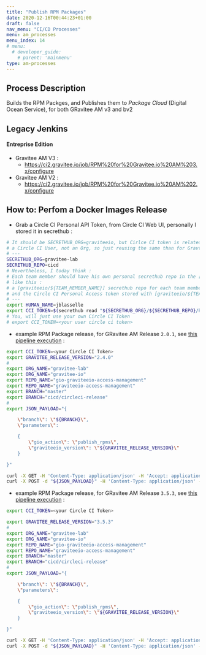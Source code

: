 ```yaml
---
title: "Publish RPM Packages"
date: 2020-12-16T00:44:23+01:00
draft: false
nav_menu: "CI/CD Processes"
menu: am_processes
menu_index: 14
# menu:
  # developer_guide:
    # parent: 'mainmenu'
type: am-processes
---
```


## Process Description

Builds the RPM Packges, and Publishes them to _Package Cloud_ (Digital Ocean Service), for both GRavitee AM v3 and bv2

## Legacy Jenkins

#### Entreprise Edition

* Gravitee AM V3 :
  * https://ci2.gravitee.io/job/RPM%20for%20Gravitee.io%20AM%203.x/configure
* Gravitee AM V2 :
  * https://ci2.gravitee.io/job/RPM%20for%20Gravitee.io%20AM%202.x/configure


## How to: Perfom a Docker Images Release


* Grab a Circle CI Personal API Token, from Circle CI Web UI, personally I stored it in secrethub :

```bash
# It should be SECRETHUB_ORG=graviteeio, but Cirlce CI token is related to
# a Circle CI User, not an Org, so just reusing the same than for Gravtiee-Lab here, to work faster
# ---
SECRETHUB_ORG=gravitee-lab
SECRETHUB_REPO=cicd
# Nevertheless, I today think :
# Each team member should have his own personal secrethub repo in the [graviteeio] secrethub org.
# like this :
# a [graviteeio/${TEAM_MEMBER_NAME}] secrethub repo for each team member
# and the Circle CI Personal Access token stored with [graviteeio/${TEAM_MEMBER_NAME}/circleci/token]
# ---
export HUMAN_NAME=jblasselle
export CCI_TOKEN=$(secrethub read "${SECRETHUB_ORG}/${SECRETHUB_REPO}/humans/${HUMAN_NAME}/circleci/token")
# You, will just use your own Circle CI Token
# export CCI_TOKEN=<your user circle ci token>
```


* example RPM Package release, for GRavitee AM Release `2.0.1`, see [this pipeline execution](https://app.circleci.com/pipelines/github/gravitee-io/graviteeio-access-management/1217/workflows/70966491-2e96-4a25-b376-251e4eb667ce/jobs/1203)  :

```bash
export CCI_TOKEN=<your Circle CI Token>
export GRAVITEE_RELEASE_VERSION="2.4.0"
#
export ORG_NAME="gravitee-lab"
export ORG_NAME="gravitee-io"
export REPO_NAME="gio-graviteeio-access-management"
export REPO_NAME="graviteeio-access-management"
export BRANCH="master"
export BRANCH="cicd/circleci-release"
#
export JSON_PAYLOAD="{

    \"branch\": \"${BRANCH}\",
    \"parameters\":

    {
        \"gio_action\": \"publish_rpms\",
        \"graviteeio_version\": \"${GRAVITEE_RELEASE_VERSION}\"
    }

}"

curl -X GET -H 'Content-Type: application/json' -H 'Accept: application/json' -H "Circle-Token: ${CCI_TOKEN}" https://circleci.com/api/v2/me | jq .
curl -X POST -d "${JSON_PAYLOAD}" -H 'Content-Type: application/json' -H 'Accept: application/json' -H "Circle-Token: ${CCI_TOKEN}" https://circleci.com/api/v2/project/gh/${ORG_NAME}/${REPO_NAME}/pipeline | jq .
```

* example RPM Package release, for GRavitee AM Release `3.5.3`, see [this pipeline execution](https://app.circleci.com/pipelines/github/gravitee-io/graviteeio-access-management/1215/workflows/2384763e-eab4-466d-b3cc-976212f901c0/jobs/1197)  :

```bash
export CCI_TOKEN=<your Circle CI Token>

export GRAVITEE_RELEASE_VERSION="3.5.3"
#
export ORG_NAME="gravitee-lab"
export ORG_NAME="gravitee-io"
export REPO_NAME="gio-graviteeio-access-management"
export REPO_NAME="graviteeio-access-management"
export BRANCH="master"
export BRANCH="cicd/circleci-release"
#
export JSON_PAYLOAD="{

    \"branch\": \"${BRANCH}\",
    \"parameters\":

    {
        \"gio_action\": \"publish_rpms\",
        \"graviteeio_version\": \"${GRAVITEE_RELEASE_VERSION}\"
    }

}"

curl -X GET -H 'Content-Type: application/json' -H 'Accept: application/json' -H "Circle-Token: ${CCI_TOKEN}" https://circleci.com/api/v2/me | jq .
curl -X POST -d "${JSON_PAYLOAD}" -H 'Content-Type: application/json' -H 'Accept: application/json' -H "Circle-Token: ${CCI_TOKEN}" https://circleci.com/api/v2/project/gh/${ORG_NAME}/${REPO_NAME}/pipeline | jq .
```
